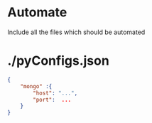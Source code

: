 # Automate

Include all the files which should be automated

# ./pyConfigs.json

```json
{
	"mongo" :{
		"host": "...",
		"port":  ...
	}
}
```
